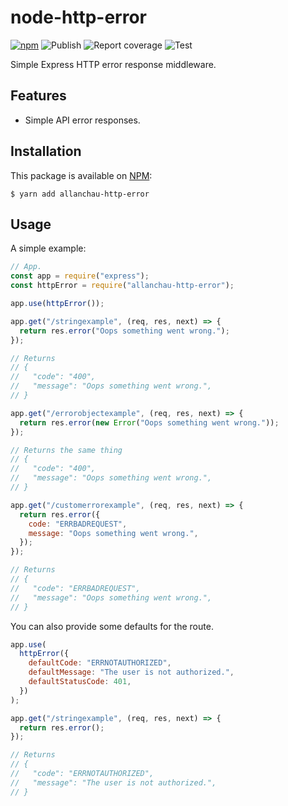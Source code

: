 # node-http-error

[![npm](https://img.shields.io/npm/v/allanchau-http-error.svg)](https://www.npmjs.com/package/allanchau-http-error)
![Publish](https://github.com/allanchau/node-http-error/workflows/Publish/badge.svg)
![Report coverage](https://github.com/allanchau/node-http-error/workflows/Report%20coverage/badge.svg)
![Test](https://github.com/allanchau/node-http-error/workflows/Test/badge.svg)

Simple Express HTTP error response middleware.

## Features

- Simple API error responses.

## Installation

This package is available on [NPM](https://www.npmjs.com/package/allanchau-http-error):

```shell
$ yarn add allanchau-http-error
```

## Usage

A simple example:

```javascript
// App.
const app = require("express");
const httpError = require("allanchau-http-error");

app.use(httpError());

app.get("/stringexample", (req, res, next) => {
  return res.error("Oops something went wrong.");
});

// Returns
// {
//   "code": "400",
//   "message": "Oops something went wrong.",
// }

app.get("/errorobjectexample", (req, res, next) => {
  return res.error(new Error("Oops something went wrong."));
});

// Returns the same thing
// {
//   "code": "400",
//   "message": "Oops something went wrong.",
// }

app.get("/customerrorexample", (req, res, next) => {
  return res.error({
    code: "ERRBADREQUEST",
    message: "Oops something went wrong.",
  });
});

// Returns
// {
//   "code": "ERRBADREQUEST",
//   "message": "Oops something went wrong.",
// }
```

You can also provide some defaults for the route.

```js
app.use(
  httpError({
    defaultCode: "ERRNOTAUTHORIZED",
    defaultMessage: "The user is not authorized.",
    defaultStatusCode: 401,
  })
);

app.get("/stringexample", (req, res, next) => {
  return res.error();
});

// Returns
// {
//   "code": "ERRNOTAUTHORIZED",
//   "message": "The user is not authorized.",
// }
```

